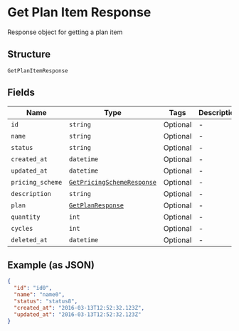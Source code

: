 
# Get Plan Item Response

Response object for getting a plan item

## Structure

`GetPlanItemResponse`

## Fields

| Name | Type | Tags | Description |
|  --- | --- | --- | --- |
| `id` | `string` | Optional | - |
| `name` | `string` | Optional | - |
| `status` | `string` | Optional | - |
| `created_at` | `datetime` | Optional | - |
| `updated_at` | `datetime` | Optional | - |
| `pricing_scheme` | [`GetPricingSchemeResponse`](../../doc/models/get-pricing-scheme-response.md) | Optional | - |
| `description` | `string` | Optional | - |
| `plan` | [`GetPlanResponse`](../../doc/models/get-plan-response.md) | Optional | - |
| `quantity` | `int` | Optional | - |
| `cycles` | `int` | Optional | - |
| `deleted_at` | `datetime` | Optional | - |

## Example (as JSON)

```json
{
  "id": "id0",
  "name": "name0",
  "status": "status8",
  "created_at": "2016-03-13T12:52:32.123Z",
  "updated_at": "2016-03-13T12:52:32.123Z"
}
```

